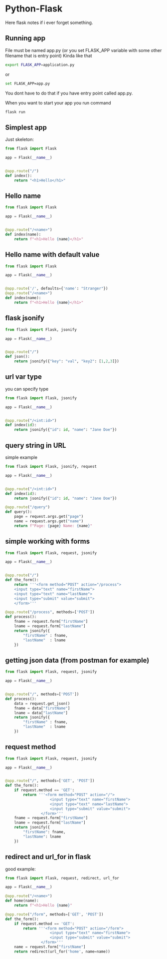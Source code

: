 # Python-Flask
Here flask notes if i ever forget something.

## Running app
File must be named app.py (or you set FLASK_APP variable with some other filename that is entry point)
Kinda like that 
```sh
export FLASK_APP=application.py
```
or
```sh
set FLASK_APP=app.py
```
You dont have to do that if you have entry point called app.py.

When you want to start your app you run command
```sh
flask run
```

## Simplest app
Just skeleton:
```python
from flask import Flask

app = Flask(__name__)


@app.route("/")
def index():
    return "<h1>Hello</h1>"
```

## Hello name
```python
from flask import Flask

app = Flask(__name__)


@app.route("/<name>")
def index(name):
    return f"<h1>Hello {name}</h1>"
```

## Hello name with default value
```python
from flask import Flask

app = Flask(__name__)


@app.route('/', defaults={'name': "Stranger"})
@app.route("/<name>")
def index(name):
    return f"<h1>Hello {name}</h1>"
```

## flask jsonify
```python
from flask import Flask, jsonify

app = Flask(__name__)


@app.route("/")
def json():
    return jsonify({"key": "val", "key2": [1,2,3]})
```
## url var type
you can specify type
```python
from flask import Flask, jsonify

app = Flask(__name__)


@app.route("/<int:id>")
def index(id):
    return jsonify({"id": id, "name": "Jane Doe"})
```

## query string in URL
simple example
```python
from flask import Flask, jsonify, request

app = Flask(__name__)


@app.route("/<int:id>")
def index(id):
    return jsonify({"id": id, "name": "Jane Doe"})

@app.route("/query")
def query():
    page = request.args.get("page")
    name = request.args.get("name")
    return f"Page: {page} Name: {name}"
```

## simple working with forms
```python
from flask import Flask, request, jsonify

app = Flask(__name__)


@app.route("/")
def the_form():
    return '''<form method="POST" action="/process">
    <input type="text" name="firstName">
    <input type="text" name="lastName">
    <input type="submit" value="submit">
    </form>'''

@app.route("/process", methods=['POST'])
def process():
    fname = request.form["firstName"]
    lname = request.form["lastName"]
    return jsonify({
        "firstName" : fname,
        "lastName"  : lname
    })
```

## getting json data (from postman for example)
```python
from flask import Flask, request, jsonify

app = Flask(__name__)


@app.route("/", methods=['POST'])
def process():
    data = request.get_json()
    fname = data["firstName"]
    lname = data["lastName"]
    return jsonify({
        "firstName" : fname,
        "lastName"  : lname
    })
```

## request method
```python
from flask import Flask, request, jsonify

app = Flask(__name__)


@app.route("/", methods=['GET', 'POST'])
def the_form():
    if request.method == 'GET':
        return '''<form method="POST" action="/">
                    <input type="text" name="firstName">
                    <input type="text" name="lastName">
                    <input type="submit" value="submit">
                </form>'''
    fname = request.form["firstName"]
    lname = request.form["lastName"]
    return jsonify({
        "firstName": fname,
        "lastName": lname
    })
```

## redirect and url_for in flask
good example:
```python
from flask import Flask, request, redirect, url_for

app = Flask(__name__)

@app.route("/<name>")
def home(name):
    return f"<h1>Hello {name}"

@app.route("/form", methods=['GET', 'POST'])
def the_form():
    if request.method == 'GET':
        return '''<form method="POST" action="/form">
                    <input type="text" name="firstName">
                    <input type="submit" value="submit">
                </form>'''
    name = request.form["firstName"]
    return redirect(url_for('home', name=name))
```
